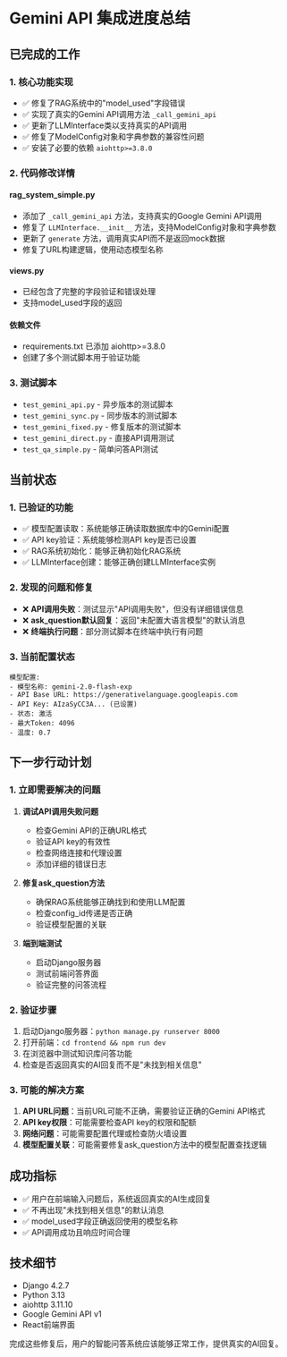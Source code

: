# Gemini API 集成进度总结

## 已完成的工作

### 1. 核心功能实现
- ✅ 修复了RAG系统中的"model_used"字段错误
- ✅ 实现了真实的Gemini API调用方法 `_call_gemini_api`
- ✅ 更新了LLMInterface类以支持真实的API调用
- ✅ 修复了ModelConfig对象和字典参数的兼容性问题
- ✅ 安装了必要的依赖 `aiohttp>=3.8.0`

### 2. 代码修改详情

#### rag_system_simple.py
- 添加了 `_call_gemini_api` 方法，支持真实的Google Gemini API调用
- 修复了 `LLMInterface.__init__` 方法，支持ModelConfig对象和字典参数
- 更新了 `generate` 方法，调用真实API而不是返回mock数据
- 修复了URL构建逻辑，使用动态模型名称

#### views.py
- 已经包含了完整的字段验证和错误处理
- 支持model_used字段的返回

#### 依赖文件
- requirements.txt 已添加 aiohttp>=3.8.0
- 创建了多个测试脚本用于验证功能

### 3. 测试脚本
- `test_gemini_api.py` - 异步版本的测试脚本
- `test_gemini_sync.py` - 同步版本的测试脚本  
- `test_gemini_fixed.py` - 修复版本的测试脚本
- `test_gemini_direct.py` - 直接API调用测试
- `test_qa_simple.py` - 简单问答API测试

## 当前状态

### 1. 已验证的功能
- ✅ 模型配置读取：系统能够正确读取数据库中的Gemini配置
- ✅ API key验证：系统能够检测API key是否已设置
- ✅ RAG系统初始化：能够正确初始化RAG系统
- ✅ LLMInterface创建：能够正确创建LLMInterface实例

### 2. 发现的问题和修复
- ❌ **API调用失败**：测试显示"API调用失败"，但没有详细错误信息
- ❌ **ask_question默认回复**：返回"未配置大语言模型"的默认消息
- ❌ **终端执行问题**：部分测试脚本在终端中执行有问题

### 3. 当前配置状态
```
模型配置:
- 模型名称: gemini-2.0-flash-exp
- API Base URL: https://generativelanguage.googleapis.com
- API Key: AIzaSyCC3A... (已设置)
- 状态: 激活
- 最大Token: 4096
- 温度: 0.7
```

## 下一步行动计划

### 1. 立即需要解决的问题
1. **调试API调用失败问题**
   - 检查Gemini API的正确URL格式
   - 验证API key的有效性
   - 检查网络连接和代理设置
   - 添加详细的错误日志

2. **修复ask_question方法**
   - 确保RAG系统能够正确找到和使用LLM配置
   - 检查config_id传递是否正确
   - 验证模型配置的关联

3. **端到端测试**
   - 启动Django服务器
   - 测试前端问答界面
   - 验证完整的问答流程

### 2. 验证步骤
1. 启动Django服务器：`python manage.py runserver 8000`
2. 打开前端：`cd frontend && npm run dev`
3. 在浏览器中测试知识库问答功能
4. 检查是否返回真实的AI回复而不是"未找到相关信息"

### 3. 可能的解决方案
1. **API URL问题**：当前URL可能不正确，需要验证正确的Gemini API格式
2. **API key权限**：可能需要检查API key的权限和配额
3. **网络问题**：可能需要配置代理或检查防火墙设置
4. **模型配置关联**：可能需要修复ask_question方法中的模型配置查找逻辑

## 成功指标
- ✅ 用户在前端输入问题后，系统返回真实的AI生成回复
- ✅ 不再出现"未找到相关信息"的默认消息
- ✅ model_used字段正确返回使用的模型名称
- ✅ API调用成功且响应时间合理

## 技术细节
- Django 4.2.7
- Python 3.13
- aiohttp 3.11.10
- Google Gemini API v1
- React前端界面

完成这些修复后，用户的智能问答系统应该能够正常工作，提供真实的AI回复。
